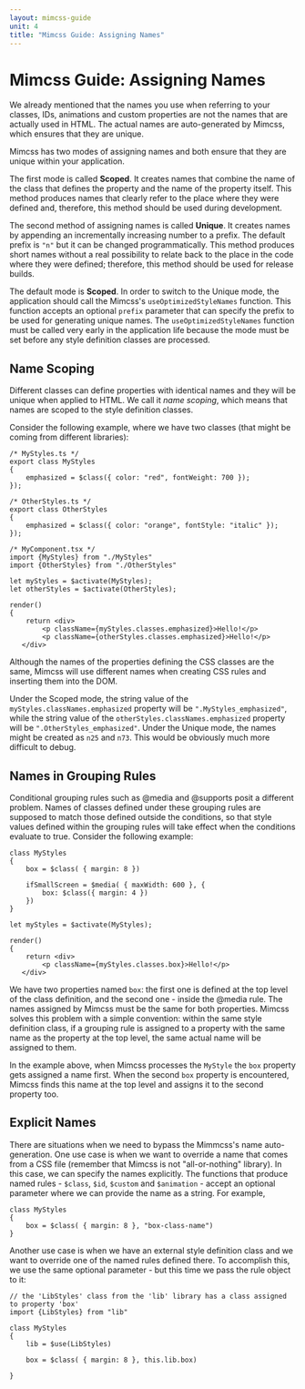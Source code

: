 ```yaml
---
layout: mimcss-guide
unit: 4
title: "Mimcss Guide: Assigning Names"
---
```


# Mimcss Guide: Assigning Names

We already mentioned that the names you use when referring to your classes, IDs, animations and custom properties are not the names that are actually used in HTML. The actual names are auto-generated by Mimcss, which ensures that they are unique.

Mimcss has two modes of assigning names and both ensure that they are unique within your application.

The first mode is called **Scoped**. It creates names that combine the name of the class that defines the property and the name of the property itself. This method produces names that clearly refer to the place where they were defined and, therefore, this method should be used during development.

The second method of assigning names is called **Unique**. It creates names by appending an incrementally increasing number to a prefix. The default prefix is `"n"` but it can be changed programmatically. This method produces short names without a real possibility to relate back to the place in the code where they were defined; therefore, this method should be used for release builds.

The default mode is **Scoped**. In order to switch to the Unique mode, the application should call the Mimcss's `useOptimizedStyleNames` function. This function accepts an optional `prefix` parameter that can specify the prefix to be used for generating unique names. The `useOptimizedStyleNames` function must be called very early in the application life because the mode must be set before any style definition classes are processed.

## Name Scoping
Different classes can define properties with identical names and they will be unique when applied to HTML. We call it *name scoping*, which means that names are scoped to the style definition classes.

Consider the following example, where we have two classes (that might be coming from different libraries):

```tsx
/* MyStyles.ts */
export class MyStyles
{
    emphasized = $class({ color: "red", fontWeight: 700 });
});

/* OtherStyles.ts */
export class OtherStyles
{
    emphasized = $class({ color: "orange", fontStyle: "italic" });
});

/* MyComponent.tsx */
import {MyStyles} from "./MyStyles"
import {OtherStyles} from "./OtherStyles"

let myStyles = $activate(MyStyles);
let otherStyles = $activate(OtherStyles);

render()
{
    return <div>
        <p className={myStyles.classes.emphasized}>Hello!</p>
        <p className={otherStyles.classes.emphasized}>Hello!</p>
   </div>
```

Although the names of the properties defining the CSS classes are the same, Mimcss will use different names when creating CSS rules and inserting them into the DOM.

Under the Scoped mode, the string value of the `myStyles.classNames.emphasized` property will be `".MyStyles_emphasized"`, while the string value of the `otherStyles.classNames.emphasized` property will be `".OtherStyles_emphasized"`. Under the Unique mode, the names might be created as `n25` and `n73`. This would be obviously much more difficult to debug.

## Names in Grouping Rules
Conditional grouping rules such as @media and @supports posit a different problem. Names of classes defined under these grouping rules are supposed to match those defined outside the conditions, so that style values defined within the grouping rules will take effect when the conditions evaluate to true. Consider the following example:

```tsx
class MyStyles
{
    box = $class( { margin: 8 })

    ifSmallScreen = $media( { maxWidth: 600 }, {
        box: $class({ margin: 4 })
    })
}

let myStyles = $activate(MyStyles);

render()
{
    return <div>
        <p className={myStyles.classes.box}>Hello!</p>
   </div>
```

We have two properties named `box`: the first one is defined at the top level of the class definition, and the second one - inside the @media rule. The names assigned by Mimcss must be the same for both properties. Mimcss solves this problem with a simple convention: within the same style definition class, if a grouping rule is assigned to a property with the same name as the property at the top level, the same actual name will be assigned to them.

In the example above, when Mimcss processes the `MyStyle` the `box` property gets assigned a name first. When the second `box` property is encountered, Mimcss finds this name at the top level and assigns it to the second property too.

## Explicit Names
There are situations when we need to bypass the Mimmcss's name auto-generation. One use case is when we want to override a name that comes from a CSS file (remember that Mimcss is not "all-or-nothing" library). In this case, we can specify the names explicitly. The functions that produce named rules - `$class`, `$id`, `$custom` and `$animation` - accept an optional parameter where we can provide the name as a string. For example,

```tsx
class MyStyles
{
    box = $class( { margin: 8 }, "box-class-name")
}
```

Another use case is when we have an external style definition class and we want to override one of the named rules defined there. To accomplish this, we use the same optional parameter - but this time we pass the rule object to it:

```tsx
// the 'LibStyles' class from the 'lib' library has a class assigned to property 'box'
import {LibStyles} from "lib"

class MyStyles
{
    lib = $use(LibStyles)

    box = $class( { margin: 8 }, this.lib.box)

}
```








